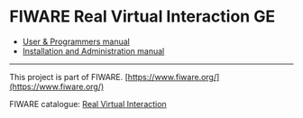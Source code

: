 # FIWARE Real Virtual Interaction GE

* [User & Programmers manual](User_Programmer_Guide.md)
* [Installation and Administration manual](installation_and_admin_guide.md)



---------------------------------------------------------------------------------------------------------
This project is part of FIWARE.
[https://www.fiware.org/](https://www.fiware.org/)

FIWARE catalogue: [Real Virtual Interaction](http://catalogue.fiware.org/enablers/real-virtual-interaction)